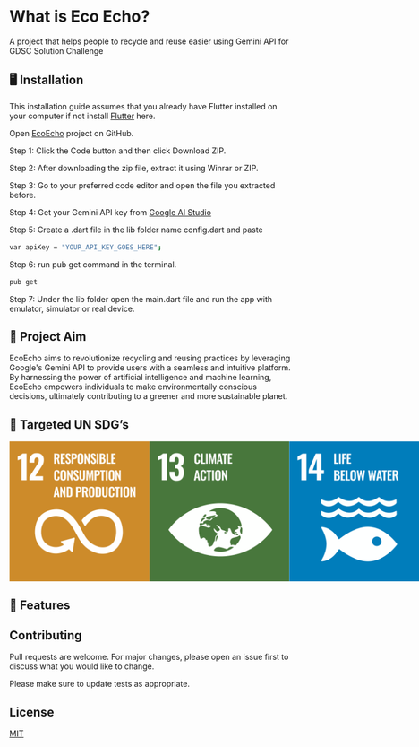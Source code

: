 # What is Eco Echo?
A project that helps people to recycle and reuse easier using Gemini API for GDSC Solution Challenge

## 🖥️ Installation

This installation guide assumes that you already have Flutter installed on your computer if not install [Flutter](https://docs.flutter.dev/get-started/install) here.

Open [EcoEcho](https://github.com/Aspendas/eco_echo) project on GitHub.

Step 1: Click the Code button and then click Download ZIP. 

Step 2: After downloading the zip file, extract it using Winrar or ZIP.

Step 3: Go to your preferred code editor and open the file you extracted before.

Step 4: Get your Gemini API key from [Google AI Studio](https://aistudio.google.com/)

Step 5: Create a .dart file in the lib folder name config.dart and paste
```bash
var apiKey = "YOUR_API_KEY_GOES_HERE";
```

Step 6: run pub get command in the terminal.
```bash
pub get
```

Step 7: Under the lib folder open the main.dart file and run the app with emulator, simulator or real device.

## 🚀 Project Aim

EcoEcho aims to revolutionize recycling and reusing practices by leveraging Google's Gemini API to provide users with a seamless and intuitive platform. By harnessing the power of artificial intelligence and machine learning, EcoEcho empowers individuals to make environmentally conscious decisions, ultimately contributing to a greener and more sustainable planet.

## 🎯 Targeted UN SDG’s

<div style="display: flex;">
<img src="https://github.com/Aspendas/eco_echo/blob/main/assets/12.svg" alt="SDG 12" width="250" height="250">
<img src="https://github.com/Aspendas/eco_echo/blob/main/assets/13.svg" alt="SDG 13" width="250" height="250">
<img src="https://github.com/Aspendas/eco_echo/blob/main/assets/14.svg" alt="SDG 14" width="250" height="250">
<img src="https://github.com/Aspendas/eco_echo/blob/main/assets/15.svg" alt="SDG 15" width="250" height="250">
</div>

## 📖 Features


## Contributing

Pull requests are welcome. For major changes, please open an issue first
to discuss what you would like to change.

Please make sure to update tests as appropriate.

## License

[MIT](https://choosealicense.com/licenses/mit/)
